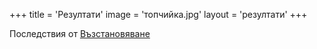+++
title = 'Резултати'
image = 'топчийка.jpg'
layout = 'резултати'
+++

Последствия от [Възстановяване](/възстановяване/план)